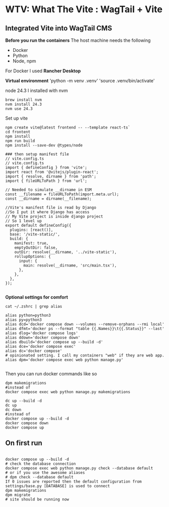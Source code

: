 # WTV: __What The Vite__ : WagTail + Vite
## Integrated Vite into WagTail CMS

**Before you run the containers**
The host machine needs the following  
- Docker
- Python
- Node, npm

For Docker I used __Rancher Desktop__

__Virtual environment__
'python -m venv .venv'
'source .venv/bin/activate'

node 24.3
I installed with nvm 
```
brew install nvm
nvm install 24.3
nvm use 24.3
```

Set up vite
```
npm create vite@latest frontend -- --template react-ts`
cd frontent
npm install
npm run build
npm install --save-dev @types/node

### then setup manifest file
// vite.config.ts
// vite.config.ts
import { defineConfig } from 'vite';
import react from '@vitejs/plugin-react';
import { resolve, dirname } from 'path';
import { fileURLToPath } from 'url';

// Needed to simulate __dirname in ESM
const __filename = fileURLToPath(import.meta.url);
const __dirname = dirname(__filename);

//Vite's manifest file is read by Django
//So I put it where Django has access
// My Vite project is inside django project
// So 1 level up
export default defineConfig({
  plugins: [react()],
  base: '/vite-static/',  
  build: {
    manifest: true,
    emptyOutDir: false,
    outDir: resolve(__dirname, '../vite-static'), 
    rollupOptions: {
      input: {
        main: resolve(__dirname, 'src/main.tsx'),
      },
    },
  },
});


```

__Optional settings for comfort__
```
cat ~/.zshrc | grep alias

alias python=python3 
alias py=python3
alias dcd='docker compose down --volumes --remove-orphans --rmi local'
alias dfmt='docker ps --format "table {{.Names}}\t{{.Status}}" --last'
alias dlog='docker compose logs'
alias ddown='docker compose down'
alias dbuild='docker compose up --build -d'
alias dce='docker compose exec'
alias dc='docker compose'
# opinionated setting. I call my containers "web" if they are web app.
alias dpm='docker compose exec web python manage.py'


```

Then you can run docker commands like so

```
dpm makemigrations 
#instead of
docker compose exec web python manage.py makemigrations

dc up --build -d
dc up
dc down
#instead of
docker compose up --build -d
docker compose down
docker compose up
```

## On first run
```

docker compose up --build -d
# check the database connection
docker compose exec web python manage.py check --database default
# or if you use the awesome aliases
# dpm check --database default
If 0 issues are reported then the default configuration from
settings/base.py [DATABASE] is used to connect
dpm makemigrations
dpm migrate
# site should be running now
```